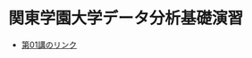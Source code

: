 # 関東学園大学データ分析基礎演習

- [第01講のリンク](https://mybinder.org/v2/gh/ChungWookyung/kanto-gakuen-data-analysis/HEAD?labpath=DA01%2FDA01.ipynb)


